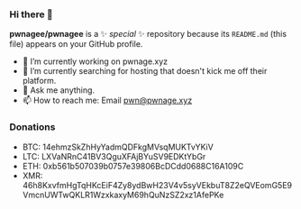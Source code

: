 ### Hi there 👋


**pwnagee/pwnagee** is a ✨ _special_ ✨ repository because its `README.md` (this file) appears on your GitHub profile.

- 🔭 I’m currently working on pwnage.xyz
- 🤔 I’m currently searching for hosting that doesn't kick me off their platform.
- 💬 Ask me anything.
- 📫 How to reach me: Email pwn@pwnage.xyz

### Donations


- BTC: 14ehmzSkZhHyYadmQDFkgMVsqMUKTvYKiV
- LTC: LXVaNRnC41BV3QguXFAjBYuSV9EDKtYbGr
- ETH: 0xb561b507039b0757e39806BcDCdd0688C16A109C
- XMR: 46h8KxvfmHgTqHKcEiF4Zy8ydBwH23V4v5syVEkbuT8Z2eQVEomG5E9VmcnUWTwQKLR1WzxkaxyM69hQuNzSZ2xz1AfePKe
